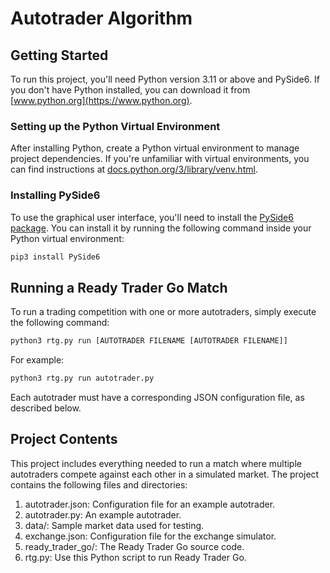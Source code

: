 # Autotrader Algorithm

## Getting Started

To run this project, you'll need Python version 3.11 or above and PySide6. If you don't have Python installed, you can download it from [www.python.org](https://www.python.org).

### Setting up the Python Virtual Environment

After installing Python, create a Python virtual environment to manage project dependencies. If you're unfamiliar with virtual environments, you can find instructions at [docs.python.org/3/library/venv.html](https://docs.python.org/3/library/venv.html).

### Installing PySide6

To use the graphical user interface, you'll need to install the [PySide6 package](https://pypi.org/project/PySide6/). You can install it by running the following command inside your Python virtual environment:

```bash
pip3 install PySide6
```

## Running a Ready Trader Go Match
To run a trading competition with one or more autotraders, simply execute the following command:

```bash
python3 rtg.py run [AUTOTRADER FILENAME [AUTOTRADER FILENAME]]
```

For example:

```bash
python3 rtg.py run autotrader.py
```

Each autotrader must have a corresponding JSON configuration file, as described below.

## Project Contents
This project includes everything needed to run a match where multiple autotraders compete against each other in a simulated market. The project contains the following files and directories:
1. autotrader.json: Configuration file for an example autotrader.
2. autotrader.py: An example autotrader.
3. data/: Sample market data used for testing.
4. exchange.json: Configuration file for the exchange simulator.
5. ready_trader_go/: The Ready Trader Go source code.
6. rtg.py: Use this Python script to run Ready Trader Go.
